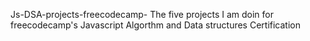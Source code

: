 Js-DSA-projects-freecodecamp-
The five projects I am doin for freecodecamp's Javascript Algorthm and Data structures Certification